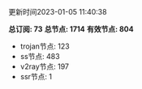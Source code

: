 更新时间2023-01-05 11:40:38

**总订阅: 73**
**总节点: 1714**
**有效节点: 804**
- trojan节点: 123
- ss节点: 483
- v2ray节点: 197
- ssr节点: 1
